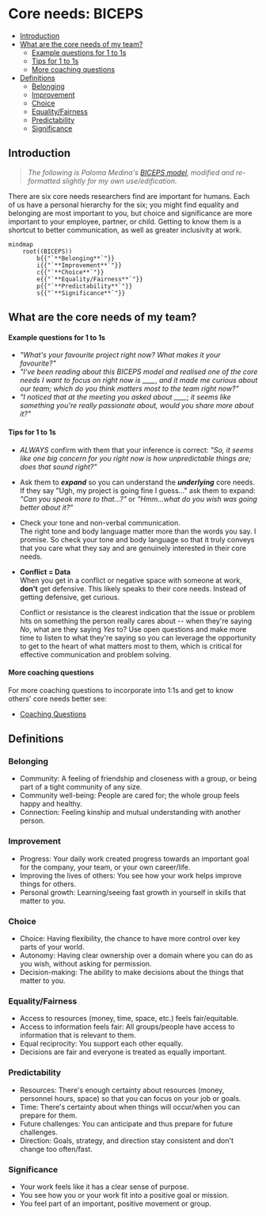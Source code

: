 # Core needs: BICEPS

<!--toc:start-->
  - [Introduction](#introduction)
  - [What are the core needs of my team?](#what-are-the-core-needs-of-my-team%3F)
      - [Example questions for 1 to 1s](#example-questions-for-1-to-1s)
      - [Tips for 1 to 1s](#tips-for-1-to-1s)
      - [More coaching questions](#more-coaching-questions)
  - [Definitions](#definitions)
    - [Belonging](#belonging)
    - [Improvement](#improvement)
    - [Choice](#choice)
    - [Equality/Fairness](#equalityfairness)
    - [Predictability](#predictability)
    - [Significance](#significance)
<!--toc:end-->

## Introduction

> _The following is Paloma Medina's [BICEPS model](https://palomamedina.com/biceps), modified and re-formatted slightly for my own use/edification._   

There are six core needs researchers find are important for humans. 
Each of us have a personal hierarchy for the six; you might find equality and belonging are most important to you, 
but choice and significance are more important to your employee, partner, or child. Getting to know them is a 
shortcut to better communication, as well as greater inclusivity at work.

```mermaid
mindmap
    root((BICEPS))
        b{{"`**Belonging**`"}}
        i{{"`**Improvement**`"}}
        c{{"`**Choice**`"}}
        e{{"`**Equality/Fairness**`"}}
        p{{"`**Predictability**`"}}
        s{{"`**Significance**`"}}
```

## What are the core needs of my team?

#### Example questions for 1 to 1s  
  - _"What's your favourite project right now? What makes it your favourite?"_
  - _"I've been reading about this BICEPS model and realised one of the core needs I want to focus on right now is_ *____*, _and it made me curious about our team; 
  which do you think matters most to the team right now?"_
  - _"I noticed that at the meeting you asked about_ *____*; _it seems like something you're really passionate about, would you share more about it?"_

#### Tips for 1 to 1s
  - *ALWAYS* confirm with them that your inference is correct: _"So, it seems like one big concern for you right now is how unpredictable things are; does that sound right?"_ 

  - Ask them to *__expand__* so you can understand the *__underlying__* core needs. If they say "Ugh, my project is going fine I guess..." ask them to expand:  
  _"Can you speak more to that...?"_ or _"Hmm...what do you wish was going better about it?"_

  - Check your tone and non-verbal communication.  
  The right tone and body language matter more than the words you say. I promise. So check your tone and body language so that it truly conveys that you care what they say and 
  are genuinely interested in their core needs.

  - **Conflict = Data**  
    When you get in a conflict or negative space with someone at work, **don't** get defensive. This likely speaks to their core needs. Instead of getting defensive, get curious.  

    Conflict or resistance is the clearest indication that the issue or problem hits on something the person really cares about -- when they're saying _No_, what are they saying _Yes_ to? 
    Use open questions and make more time to listen to what they're saying so you can leverage the opportunity to get to the heart of what matters most to them, 
    which is critical for effective communication and problem solving.

#### More coaching questions
For more coaching questions to incorporate into 1:1s and get to know others' core needs better see:
- [Coaching Questions](./biceps-coaching-questions.md)

## Definitions

### Belonging
- Community: A feeling of friendship and closeness with a group, or being part of a tight community of any size.
- Community well-being: People are cared for; the whole group feels happy and healthy.
- Connection: Feeling kinship and mutual understanding with another person.

### Improvement
- Progress: Your daily work created progress towards an important goal for the company, your team, or your own career/life.
- Improving the lives of others: You see how your work helps improve things for others.
- Personal growth: Learning/seeing fast growth in yourself in skills that matter to you.

### Choice
- Choice: Having flexibility, the chance to have more control over key parts of your world.
- Autonomy: Having clear ownership over a domain where you can do as you wish, without asking for permission.
- Decision-making: The ability to make decisions about the things that matter to you.

### Equality/Fairness
- Access to resources (money, time, space, etc.) feels fair/equitable.
- Access to information feels fair: All groups/people have access to information that is relevant to them. 
- Equal reciprocity: You support each other equally.
- Decisions are fair and everyone is treated as equally important.

### Predictability
- Resources: There's enough certainty about resources (money, personnel hours, space) so that you can focus on your job or goals.
- Time: There's certainty about when things will occur/when you can prepare for them.
- Future challenges: You can anticipate and thus prepare for future challenges.
- Direction: Goals, strategy, and direction stay consistent and don't change too often/fast.

### Significance
- Your work feels like it has a clear sense of purpose.
- You see how you or your work fit into a positive goal or mission.
- You feel part of an important, positive movement or group.

